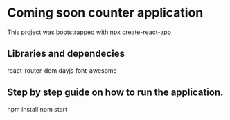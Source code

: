 # Coming soon counter application

This project was bootstrapped with npx create-react-app

## Libraries and dependecies

react-router-dom
dayjs
font-awesome

## Step by step guide on how to run the application.

npm install
npm start



